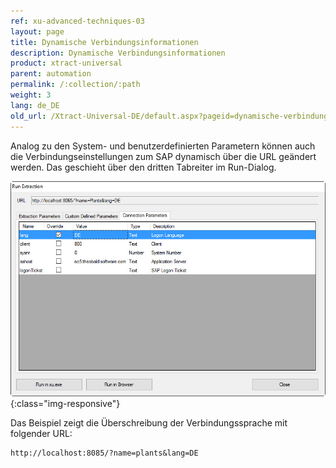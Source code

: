 ```yaml
---
ref: xu-advanced-techniques-03
layout: page
title: Dynamische Verbindungsinformationen
description: Dynamische Verbindungsinformationen
product: xtract-universal
parent: automation
permalink: /:collection/:path
weight: 3
lang: de_DE
old_url: /Xtract-Universal-DE/default.aspx?pageid=dynamische-verbindungsinformationen
---
```


Analog zu den System- und benutzerdefinierten Parametern können auch die Verbindungseinstellungen zum SAP dynamisch über die URL geändert werden. Das geschieht über den dritten Tabreiter im Run-Dialog.

![Run-Extraction-Connection-Parameters](/img/content/Run-Extraction-Connection-Parameters.png){:class="img-responsive"}

Das Beispiel zeigt die Überschreibung der Verbindungssprache mit folgender URL:

```
http://localhost:8085/?name=plants&lang=DE
```
